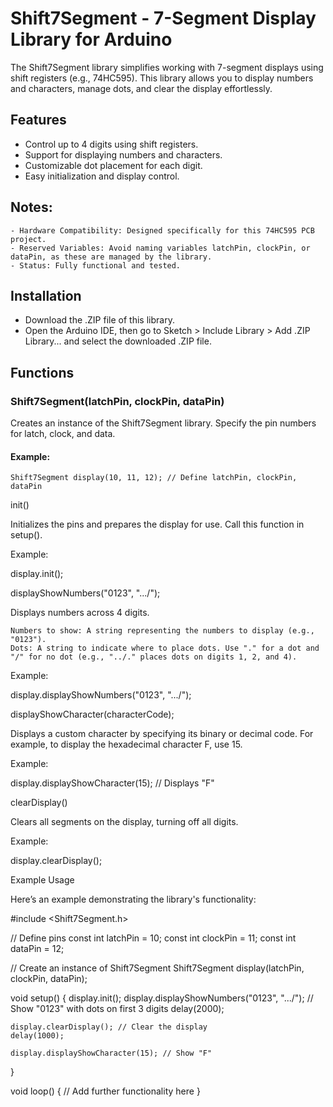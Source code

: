 # Shift7Segment - 7-Segment Display Library for Arduino

The Shift7Segment library simplifies working with 7-segment displays using shift registers (e.g., 74HC595). This library allows you to display numbers and characters, manage dots, and clear the display effortlessly.
## Features

   - Control up to 4 digits using shift registers.
   - Support for displaying numbers and characters.
   - Customizable dot placement for each digit.
   - Easy initialization and display control.

## Notes:

    - Hardware Compatibility: Designed specifically for this 74HC595 PCB project.
    - Reserved Variables: Avoid naming variables latchPin, clockPin, or dataPin, as these are managed by the library.
    - Status: Fully functional and tested.

## Installation

   - Download the .ZIP file of this library.
   - Open the Arduino IDE, then go to Sketch > Include Library > Add .ZIP Library... and select the downloaded .ZIP file.

## Functions
### Shift7Segment(latchPin, clockPin, dataPin)

Creates an instance of the Shift7Segment library. Specify the pin numbers for latch, clock, and data.

#### Example:

```Shift7Segment display(10, 11, 12); // Define latchPin, clockPin, dataPin```

init()

Initializes the pins and prepares the display for use. Call this function in setup().

Example:

display.init();

displayShowNumbers("0123", ".../");

Displays numbers across 4 digits.

    Numbers to show: A string representing the numbers to display (e.g., "0123").
    Dots: A string to indicate where to place dots. Use "." for a dot and "/" for no dot (e.g., "../." places dots on digits 1, 2, and 4).

Example:

display.displayShowNumbers("0123", ".../");

displayShowCharacter(characterCode);

Displays a custom character by specifying its binary or decimal code. For example, to display the hexadecimal character F, use 15.

Example:

display.displayShowCharacter(15); // Displays "F"

clearDisplay()

Clears all segments on the display, turning off all digits.

Example:

display.clearDisplay();

Example Usage

Here’s an example demonstrating the library's functionality:

#include <Shift7Segment.h>

// Define pins
const int latchPin = 10;
const int clockPin = 11;
const int dataPin = 12;

// Create an instance of Shift7Segment
Shift7Segment display(latchPin, clockPin, dataPin);

void setup() {
    display.init();
    display.displayShowNumbers("0123", ".../"); // Show "0123" with dots on first 3 digits
    delay(2000);

    display.clearDisplay(); // Clear the display
    delay(1000);

    display.displayShowCharacter(15); // Show "F"
}

void loop() {
    // Add further functionality here
}
